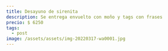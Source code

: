 ```yaml
---
title: Desayuno de sirenita
description: Se entrega envuelto con moño y tags con frases
precio: $ 6250
tags:
  - post
image: /assets/assets/img-20220317-wa0001.jpg
---
```

